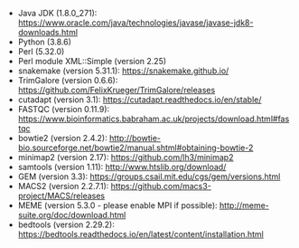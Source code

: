 

- Java JDK (1.8.0_271): https://www.oracle.com/java/technologies/javase/javase-jdk8-downloads.html
- Python (3.8.6)
- Perl (5.32.0)
- Perl module XML::Simple (version 2.25)
- snakemake (version 5.31.1): https://snakemake.github.io/
- TrimGalore (version 0.6.6): https://github.com/FelixKrueger/TrimGalore/releases
- cutadapt (version 3.1): https://cutadapt.readthedocs.io/en/stable/
- FASTQC (version 0.11.9): https://www.bioinformatics.babraham.ac.uk/projects/download.html#fastqc
- bowtie2 (version 2.4.2): http://bowtie-bio.sourceforge.net/bowtie2/manual.shtml#obtaining-bowtie-2
- minimap2 (version 2.17): https://github.com/lh3/minimap2
- samtools (version 1.11): http://www.htslib.org/download/
- GEM (version 3.3): https://groups.csail.mit.edu/cgs/gem/versions.html
- MACS2 (version 2.2.7.1): https://github.com/macs3-project/MACS/releases
- MEME (version 5.3.0 - please enable MPI if possible): http://meme-suite.org/doc/download.html
- bedtools (version 2.29.2): https://bedtools.readthedocs.io/en/latest/content/installation.html
